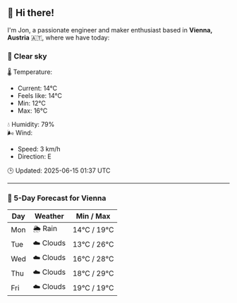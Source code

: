 ## 👋 Hi there!

I'm Jon, a passionate engineer and maker enthusiast based in **Vienna, Austria** 🇦🇹, where we have today:

### 🌙 Clear sky 

🌡️ Temperature: 
* Current: 14°C
* Feels like: 14°C
* Min: 12°C 
* Max: 16°C  

💧 Humidity: 79%  
🌬️ Wind: 
* Speed: 3 km/h 
* Direction: E  

🕒 Updated: 2025-06-15 01:37 UTC

---

### 📅 5-Day Forecast for Vienna

| Day | Weather | Min / Max |
|-----|---------|------------|
| Mon | 🌦️ Rain | 14°C / 19°C |
| Tue | ☁️ Clouds | 13°C / 26°C |
| Wed | ☁️ Clouds | 16°C / 28°C |
| Thu | ☁️ Clouds | 18°C / 29°C |
| Fri | ☁️ Clouds | 19°C / 19°C |

